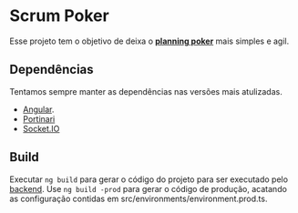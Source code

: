 # Scrum Poker
Esse projeto tem o objetivo de deixa o [**planning poker**](https://www.culturaagil.com.br/planning-poker-tecnica-baseada-consenso) mais simples e agil.

## Dependências
Tentamos sempre manter as dependências nas versões mais atulizadas.
- [Angular](https://angular.io/).
- [Portinari](https://portinari.io/)
- [Socket.IO](https://socket.io/)


## Build
Executar `ng build` para gerar o código do projeto para ser executado pelo [backend](https://github.com/brunoritter123/backPointingPoker). Use `ng build -prod` para gerar o código de produção, acatando as configuração contidas em src/environments/environment.prod.ts.

